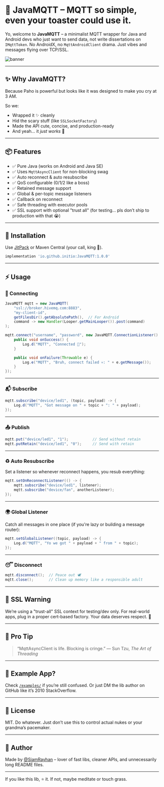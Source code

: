 # 🐝 JavaMQTT – MQTT so simple, even your toaster could use it.

Yo, welcome to **JavaMQTT** – a minimalist MQTT wrapper for Java and Android devs who just want to send data, not write dissertations on `IMqttToken`. No AndroidX, no `MqttAndroidClient` drama. Just vibes and messages flying over TCP/SSL.

![banner]([https://media.giphy.com/media/3o7aD4hTgFLzEbVvDi/giphy.gif](https://templates.peakboard.com/Intralogistics-Order-Parts-with-MQTT/img/peakboard-mqtt-dashboards.gif))

---

## ✨ Why JavaMQTT?

Because Paho is powerful but looks like it was designed to make you cry at 3 AM.

So we:
- Wrapped it ✨ cleanly
- Hid the scary stuff (like `SSLSocketFactory`)
- Made the API cute, concise, and production-ready
- And yeah... it *just works* 🚀

---

## 📦 Features

- ✅ Pure Java (works on Android and Java SE)
- ✅ Uses `MqttAsyncClient` for non-blocking swag
- ✅ Auto reconnect & auto resubscribe
- ✅ QoS configurable (0/1/2 like a boss)
- ✅ Retained message support
- ✅ Global & per-topic message listeners
- ✅ Callback on reconnect
- ✅ Safe threading with executor pools
- ✅ SSL support with optional "trust all" (for testing... pls don’t ship to production with that 😭)

---

## 🧪 Installation

Use [JitPack](https://jitpack.io) or Maven Central (your call, king 👑).

```gradle
implementation 'io.github.initio:JavaMQTT:1.0.0'
````

---

## ⚡ Usage

### 🔌 Connecting

```java
JavaMQTT mqtt = new JavaMQTT(
    "ssl://broker.hivemq.com:8883",
    "my-client-id",
    getFilesDir().getAbsolutePath(),  // For Android
    command -> new Handler(Looper.getMainLooper()).post(command)
);

mqtt.connect("username", "password", new JavaMQTT.ConnectionListener() {
    public void onSuccess() {
        Log.d("MQTT", "Connected 🎉");
    }

    public void onFailure(Throwable e) {
        Log.e("MQTT", "Bruh, connect failed 💀: " + e.getMessage());
    }
});
```

---

### 📬 Subscribe

```java
mqtt.subscribe("device/led1", (topic, payload) -> {
    Log.d("MQTT", "Got message on " + topic + ": " + payload);
});
```

---

### 📤 Publish

```java
mqtt.put("device/led1", "1");           // Send without retain
mqtt.putRetain("device/led1", "0");     // Send with retain
```

---

### ♻️ Auto Resubscribe

Set a listener so whenever reconnect happens, you resub everything:

```java
mqtt.setOnReconnectListener(() -> {
    mqtt.subscribe("device/led1", listener);
    mqtt.subscribe("device/fan", anotherListener);
});
```

---

### 🌍 Global Listener

Catch all messages in one place (if you're lazy or building a message router):

```java
mqtt.setGlobalListener((topic, payload) -> {
    Log.d("MQTT", "Yo we got " + payload + " from " + topic);
});
```

---

### 😴 Disconnect

```java
mqtt.disconnect();  // Peace out 🕊️
mqtt.close();       // Clean up memory like a responsible adult
```

---

## 🔐 SSL Warning

We’re using a "trust-all" SSL context for testing/dev only. For real-world apps, plug in a proper cert-based factory. Your data deserves respect. 😤

---

## 🧠 Pro Tip

> “MqttAsyncClient is life. Blocking is cringe.”
> — Sun Tzu, *The Art of Threading*

---

## 👀 Example App?

Check [`/examples/`](./examples/) if you’re still confused. Or just DM the lib author on GitHub like it’s 2010 StackOverflow.

---

## 🧼 License

MIT. Do whatever. Just don’t use this to control actual nukes or your grandma’s pacemaker.

---

## 🦄 Author

Made by [@SiamRayhan](https://instagram.com/thesiamrayhan) – lover of fast libs, cleaner APIs, and unnecessarily long README files.

---

 If you like this lib, ⭐ it. If not, maybe meditate or touch grass.
